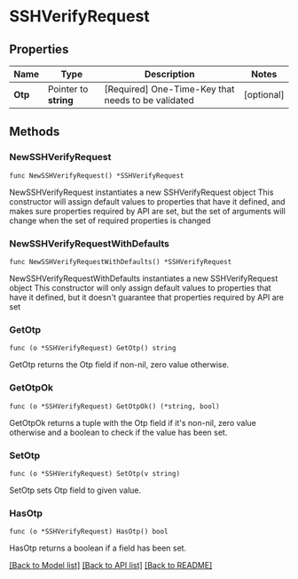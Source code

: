 # SSHVerifyRequest


## Properties

Name | Type | Description | Notes
------------ | ------------- | ------------- | -------------
**Otp** | Pointer to **string** | [Required] One-Time-Key that needs to be validated | [optional] 



## Methods


### NewSSHVerifyRequest

`func NewSSHVerifyRequest() *SSHVerifyRequest`

NewSSHVerifyRequest instantiates a new SSHVerifyRequest object
This constructor will assign default values to properties that have it defined,
and makes sure properties required by API are set, but the set of arguments
will change when the set of required properties is changed

### NewSSHVerifyRequestWithDefaults

`func NewSSHVerifyRequestWithDefaults() *SSHVerifyRequest`

NewSSHVerifyRequestWithDefaults instantiates a new SSHVerifyRequest object
This constructor will only assign default values to properties that have it defined,
but it doesn't guarantee that properties required by API are set


### GetOtp

`func (o *SSHVerifyRequest) GetOtp() string`

GetOtp returns the Otp field if non-nil, zero value otherwise.

### GetOtpOk

`func (o *SSHVerifyRequest) GetOtpOk() (*string, bool)`

GetOtpOk returns a tuple with the Otp field if it's non-nil, zero value otherwise
and a boolean to check if the value has been set.

### SetOtp

`func (o *SSHVerifyRequest) SetOtp(v string)`

SetOtp sets Otp field to given value.


### HasOtp

`func (o *SSHVerifyRequest) HasOtp() bool`

HasOtp returns a boolean if a field has been set.









[[Back to Model list]](../README.md#documentation-for-models) [[Back to API list]](../README.md#documentation-for-api-endpoints) [[Back to README]](../README.md)


